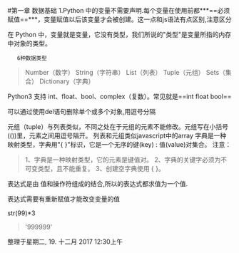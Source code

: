 #第一章 数据基础
1.Python 中的变量不需要声明.每个变量在使用前都***==必须赋值==***，变量赋值以后该变量才会被创建。这一点和js语法有点区别,注意区分

在 Python 中，变量就是变量，它没有类型，我们所说的"类型"是变量所指的内存中对象的类型。

       6种数据类型
>	Number（数字）
>	String（字符串）
>	List（列表）
>	Tuple（元组）
>	Sets（集合）
>	Dictionary（字典）

Python3 支持 int、float、bool、complex（复数）。常见就是==int float bool==

可以通过使用del语句删除单个或多个对象,用逗号分隔

元组（tuple）与列表类似，不同之处在于元组的元素不能修改。元组写在小括号(())里，元素之间用逗号隔开。
列表和元组类似javascript中的array
字典是一种映射类型，字典用"{ }"标识，它是一个无序的键(key) : 值(value)对集合。
注意：
>
>1、字典是一种映射类型，它的元素是键值对。
>2、字典的关键字必须为不可变类型，且不能重复。
>3、创建空字典使用 { }。


表达式是由 值和操作符组成的结合,所以的表达式都求值为一个值.

表达式需要有重新赋值才能改变变量的值


str(99)*3
>'999999'

整理于星期二, 19. 十二月 2017 12:30上午
